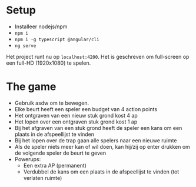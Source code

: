 # Setup

  - Installeer nodejs/npm
  - `npm i`
  - `npm i -g typescript @angular/cli`
  - `ng serve`
  
Het project runt nu op `localhost:4200`. Het is geschreven om full-screen op een full-HD (1920x1080) te spelen. 

# The game

  - Gebruik asdw om te bewegen. 
  - Elke beurt heeft een speler een budget van 4 action points
  - Het ontgraven van een nieuw stuk grond kost 4 ap
  - Het lopen over een ontgraven stuk grond kost 1 ap
  - Bij het afgraven van een stuk grond heeft de speler een kans om een plaats in de afspeellijst te vinden
  - Bij het lopen over de trap gaan alle spelers naar een nieuwe ruimte
  - Als de speler niets meer kan of wil doen, kan hij/zij op enter drukken om de volgende speler de beurt te geven
  - Powerups:
    - Een extra AP (permanent)
    - Verdubbel de kans om een plaats in de afspeellijst te vinden (tot verlaten ruimte)
